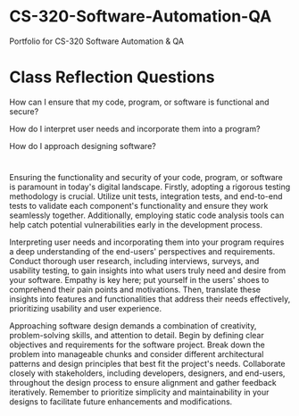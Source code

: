 # CS-320-Software-Automation-QA
Portfolio for CS-320 Software Automation &amp; QA

# **Class Reflection Questions**

How can I ensure that my code, program, or software is functional and secure?

How do I interpret user needs and incorporate them into a program? 

How do I approach designing software?
#
Ensuring the functionality and security of your code, program, or software is paramount in today's digital landscape. Firstly, adopting a rigorous testing methodology is crucial. Utilize unit tests, integration tests, and end-to-end tests to validate each component's functionality and ensure they work seamlessly together. Additionally, employing static code analysis tools can help catch potential vulnerabilities early in the development process.

Interpreting user needs and incorporating them into your program requires a deep understanding of the end-users' perspectives and requirements. Conduct thorough user research, including interviews, surveys, and usability testing, to gain insights into what users truly need and desire from your software. Empathy is key here; put yourself in the users' shoes to comprehend their pain points and motivations. Then, translate these insights into features and functionalities that address their needs effectively, prioritizing usability and user experience.

Approaching software design demands a combination of creativity, problem-solving skills, and attention to detail. Begin by defining clear objectives and requirements for the software project. Break down the problem into manageable chunks and consider different architectural patterns and design principles that best fit the project's needs. Collaborate closely with stakeholders, including developers, designers, and end-users, throughout the design process to ensure alignment and gather feedback iteratively. Remember to prioritize simplicity and maintainability in your designs to facilitate future enhancements and modifications.
